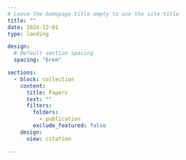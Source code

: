 ```yaml
---
# Leave the homepage title empty to use the site title
title: ""
date: 2024-12-01
type: landing

design:
  # Default section spacing
  spacing: "6rem"

sections:
  - block: collection
    content:
      title: Papers
      text: ""
      filters:
        folders:
          - publication
        exclude_featured: false
    design:
      view: citation

---
```

